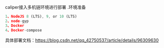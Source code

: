 caliper接入多机链环境进行部署
.环境准备
```js
1、NodeJS 8 (LTS), 9, or 10 (LTS) 
2、node-gyp
3、Docker
4、Docker-compose
```


具体部署文档：https://blog.csdn.net/qq_42750537/article/details/96309630

